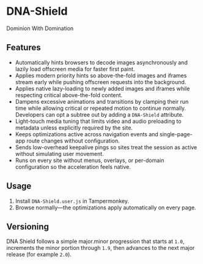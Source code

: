 # DNA-Shield

Dominion With Domination

## Features

- Automatically hints browsers to decode images asynchronously and lazily load offscreen media for faster first paint.
- Applies modern priority hints so above-the-fold images and iframes stream early while pushing offscreen requests into the background.
- Applies native lazy-loading to newly added images and iframes while respecting critical above-the-fold content.
- Dampens excessive animations and transitions by clamping their run time while allowing critical or repeated motion to continue normally. Developers can opt a subtree out by adding a `DNA-Shield` attribute.
- Light-touch media tuning that limits video and audio preloading to metadata unless explicitly required by the site.
- Keeps optimizations active across navigation events and single-page-app route changes without configuration.
- Sends low-overhead keepalive pings so sites treat the session as active without simulating user movement.
- Runs on every site without menus, overlays, or per-domain configuration so the acceleration feels native.

## Usage

1. Install `DNA-Shield.user.js` in Tampermonkey.
2. Browse normally—the optimizations apply automatically on every page.

## Versioning

DNA Shield follows a simple major.minor progression that starts at `1.0`, increments the minor portion through `1.9`, then advances to the next major release (for example `2.0`).
